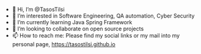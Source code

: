 - 👋 Hi, I’m @TasosTilsi
- 👀 I’m interested in Software Engineering, QA automation, Cyber Security
- 🌱 I’m currently learning Java Spring Framework
- 💞️ I’m looking to collaborate on open source projects
- 📫 How to reach me: Please find my social links or my mail into my personal page, https://tasostilsi.github.io

<!---
TasosTilsi/TasosTilsi is a ✨ special ✨ repository because its `README.md` (this file) appears on your GitHub profile.
You can click the Preview link to take a look at your changes.
--->

